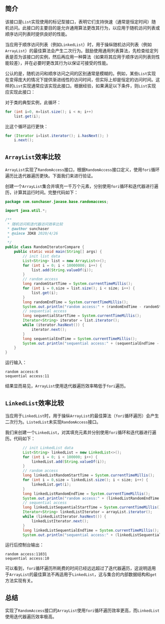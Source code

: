 ## 简介
该接口是`List`实现使用的标记型接口，表明它们支持快速（通常是恒定时间）随机访问。此接口的主要目的是允许通用算法更改其行为，以应用于随机访问列表或顺序访问列表时提供良好的性能。

当应用于顺序访问列表（例如`LinkedList`）时，用于操纵随机访问列表（例如`ArrayList`）的最佳算法会产生二次行为。鼓励使用通用列表算法，先检查给定列表是否为该接口的实例，然后再应用一种算法（如果将其应用于顺序访问列表则性能较差），并在必要时更改其行为以保证可接受的性能。

公认的是，随机访问和顺序访问之间的区别通常是模糊的。例如，某些`List`实现在变得庞大的情况下提供渐进线性的访问时间，但实际上却是恒定的访问时间。这样的`List`实现通常应该实现此接口。根据经验，如果满足以下条件，则`List`实现应实现此接口：

对于类的典型实例，此循环：

```java
for (int i=0, n=list.size(); i < n; i++)
    list.get(i);
```

比这个循环运行更快：

```java
for (Iterator i=list.iterator(); i.hasNext(); )
    i.next();
```

## `ArrayList`效率比较
`ArrayList`实现了`RandomAccess`接口，根据`RandomAccess`接口定义，使用`fori`循环遍历比迭代器遍历更快。下面我们来进行验证。

创建一个`ArrayList`集合并填充一千万个元素，分别使用`fori`循环和迭代器进行遍历，计算其运行时间。完整代码如下：

```java
package com.sunchaser.javase.base.randomaccess;

import java.util.*;

/**
 * 随机访问和迭代器访问效率比较
 * @author sunchaser
 * @since JDK8 2020/4/26
 * 
 */
public class RandomIteratorCompare {
    public static void main(String[] args) {
        // init list data
        List<String> list = new ArrayList<>();
        for (int i = 0; i < 10000000; i++) {
            list.add(String.valueOf(i));
        }
        // random access
        long randomStartTime = System.currentTimeMillis();
        for (int i = 0,size = list.size(); i < size; i++) {
            list.get(i);
        }
        long randomEndTime = System.currentTimeMillis();
        System.out.println("random access:" + (randomEndTime - randomStartTime));
        // sequential access
        long sequentialStartTime = System.currentTimeMillis();
        Iterator<String> iterator = list.iterator();
        while (iterator.hasNext()) {
            iterator.next();
        }
        long sequentialEndTime = System.currentTimeMillis();
        System.out.println("sequential access:" + (sequentialEndTime - sequentialStartTime));
    }
}
```

运行输入：

```
random access:6
sequential access:11
```

结果显而易见，`ArrayList`使用迭代器遍历效率略低于`fori`遍历。

## `LinkedList`效率比较
当应用于`LinkedList`时，用于操纵`ArrayList`的最佳算法（`fori`循环遍历）会产生二次行为。`ListedList`未实现`RandomAccess`接口。

我们来创建一个`LinkedList`，对其填充元素并分别使用`fori`循环和迭代器进行遍历。代码如下：

```java
        // init LinkedList data
        List<String> linkedList = new LinkedList<>();
        for (int i = 0; i < 100000; i++) {
            linkedList.add(String.valueOf(i));
        }
        // random access
        long linkedListRandomStartTime = System.currentTimeMillis();
        for (int i = 0,size = linkedList.size(); i < size; i++) {
            linkedList.get(i);
        }
        long linkedListRandomEndTime = System.currentTimeMillis();
        System.out.println("random access:" + (linkedListRandomEndTime - linkedListRandomStartTime));
        // sequential access
        long linkedListSequentialStartTime = System.currentTimeMillis();
        Iterator<String> linkedListIterator = arrayList.iterator();
        while (linkedListIterator.hasNext()) {
            linkedListIterator.next();
        }
        long linkedListSequentialEndTime = System.currentTimeMillis();
        System.out.println("sequential access:" + (linkedListSequentialEndTime - linkedListSequentialStartTime));
```

运行后控制台输出：

```
random access:11031
sequential access:10
```

可以看到，`fori`循环遍历所耗费的时间已经远远超过了迭代器遍历，这说明适用于`ArrayList`的最佳算法不再适用于`LinkedList`，这与集合的内部数据结构和`get`方法实现有关。

## 总结
实现了`RandomAccess`接口的`ArrayList`使用`fori`循环遍历效率更高，而`LinkedList`使用迭代器遍历效率极高。